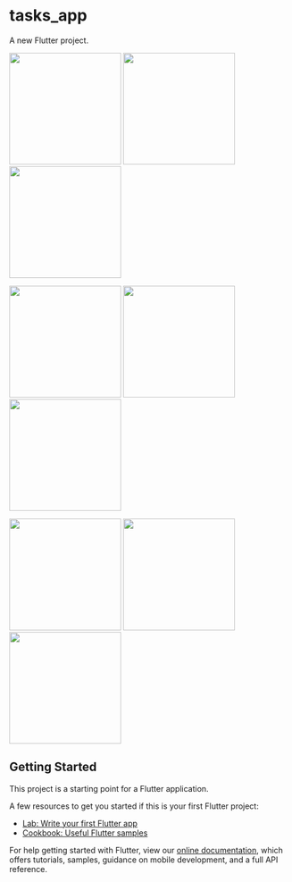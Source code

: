 # tasks_app

A new Flutter project.

<img src='https://i.imgur.com/2uzU3Yj.png' width='200' size='200' /> <img src='https://i.imgur.com/wysMCFo.png' width='200' size='200' /> <img src='https://i.imgur.com/NqJNgY0.png' width='200' size='200' />

<img src='https://i.imgur.com/Xg2Y11p.png' width='200' size='200' /> <img src='https://i.imgur.com/yT8XVRC.png' width='200' size='200' /> <img src='https://i.imgur.com/FoCi7bh.png' width='200' size='200' />

<img src='https://i.imgur.com/xkrz3mt.png' width='200' size='200' /> <img src='https://i.imgur.com/asCcjDx.png' width='200' size='200' /> <img src='https://i.imgur.com/Hiu4J3W.png' width='200' size='200' />

## Getting Started

This project is a starting point for a Flutter application.

A few resources to get you started if this is your first Flutter project:

- [Lab: Write your first Flutter app](https://flutter.io/docs/get-started/codelab)
- [Cookbook: Useful Flutter samples](https://flutter.io/docs/cookbook)

For help getting started with Flutter, view our 
[online documentation](https://flutter.io/docs), which offers tutorials, 
samples, guidance on mobile development, and a full API reference.

